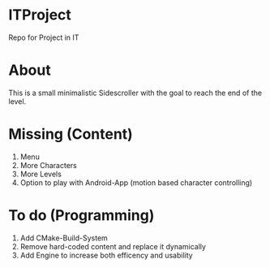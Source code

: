 # ITProject
Repo for Project in IT

# About
This is a small minimalistic Sidescroller with the goal to reach the end of the level.

# Missing (Content)
1. Menu
2. More Characters
3. More Levels
4. Option to play with Android-App (motion based character controlling)

# To do (Programming)
1. Add CMake-Build-System
2. Remove hard-coded content and replace it dynamically
3. Add Engine to increase both efficency and usability


